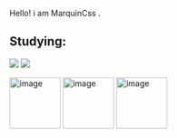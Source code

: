 <p>  Hello! i am MarquinCss .  </p> 
<p><h2>Studying:</h2></p> <p> <img src="https://img.shields.io/badge/HTML5-E34F26?style=for-the-badge&logo=html5&logoColor=white"> </img> <img src="https://img.shields.io/badge/CSS3-1572B6?style=for-the-badge&logo=css3&logoColor=white"> </img> </p>
<p> <img src="https://pa1.narvii.com/6524/ccf23d595525079d4f9b33e8d696267f9a59e15d_hq.gif" Alt="image" hidth="100" height="90"> </img> <img src="https://static.wikia.nocookie.net/steven-universe/images/8/83/Tumblr_o71abpOezY1s56yepo1_400.gif/revision/latest?cb=20160913175107&path-prefix=tr" alt="image" hidth=100" height="90" > </image> <img src="https://i.pinimg.com/originals/b3/c7/e8/b3c7e8f9e00e46d52cd7fcc003841ce9.gif" alt="image" hidth=100" height="90" > </image> 
